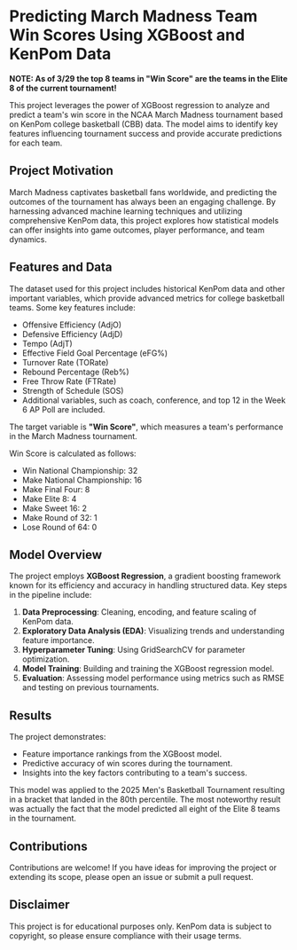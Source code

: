 # Predicting March Madness Team Win Scores Using XGBoost and KenPom Data

**NOTE: As of 3/29 the top 8 teams in "Win Score" are the teams in the Elite 8 of the current tournament!**

This project leverages the power of XGBoost regression to analyze and predict a team's win score in the NCAA March Madness tournament based on KenPom college basketball (CBB) data. The model aims to identify key features influencing tournament success and provide accurate predictions for each team.

## Project Motivation

March Madness captivates basketball fans worldwide, and predicting the outcomes of the tournament has always been an engaging challenge. By harnessing advanced machine learning techniques and utilizing comprehensive KenPom data, this project explores how statistical models can offer insights into game outcomes, player performance, and team dynamics.

## Features and Data

The dataset used for this project includes historical KenPom data and other important variables, which provide advanced metrics for college basketball teams. Some key features include:
- Offensive Efficiency (AdjO)
- Defensive Efficiency (AdjD)
- Tempo (AdjT)
- Effective Field Goal Percentage (eFG%)
- Turnover Rate (TORate)
- Rebound Percentage (Reb%)
- Free Throw Rate (FTRate)
- Strength of Schedule (SOS)
- Additional variables, such as coach, conference, and top 12 in the Week 6 AP Poll are included.

The target variable is **"Win Score"**, which measures a team's performance in the March Madness tournament.

Win Score is calculated as follows:
- Win National Championship: 32
- Make National Championship: 16
- Make Final Four: 8
- Make Elite 8: 4
- Make Sweet 16: 2
- Make Round of 32: 1
- Lose Round of 64: 0

## Model Overview

The project employs **XGBoost Regression**, a gradient boosting framework known for its efficiency and accuracy in handling structured data. Key steps in the pipeline include:
1. **Data Preprocessing**: Cleaning, encoding, and feature scaling of KenPom data.
2. **Exploratory Data Analysis (EDA)**: Visualizing trends and understanding feature importance.
3. **Hyperparameter Tuning**: Using GridSearchCV for parameter optimization.
4. **Model Training**: Building and training the XGBoost regression model.
5. **Evaluation**: Assessing model performance using metrics such as RMSE and testing on previous tournaments.

## Results

The project demonstrates:
- Feature importance rankings from the XGBoost model.
- Predictive accuracy of win scores during the tournament.
- Insights into the key factors contributing to a team's success.

This model was applied to the 2025 Men's Basketball Tournament resulting in a bracket that landed in the 80th percentile. The most noteworthy result was actually the fact that the model predicted all eight of the Elite 8 teams in the tournament.

## Contributions

Contributions are welcome! If you have ideas for improving the project or extending its scope, please open an issue or submit a pull request.

## Disclaimer

This project is for educational purposes only. KenPom data is subject to copyright, so please ensure compliance with their usage terms.
